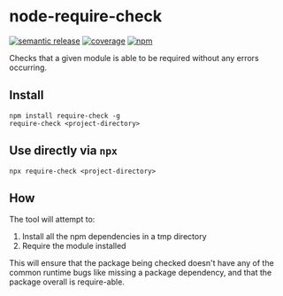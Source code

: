 # node-require-check

[![semantic release](https://github.com/reggi/node-require-check/workflows/semantic%20release/badge.svg)](https://github.com/reggi/node-require-check/actions?query=workflow%3A%22semantic+release%22) [![coverage](https://github.com/reggi/node-require-check/workflows/coverage/badge.svg)](https://reggi.github.io/node-require-check/) [![npm](https://badge.fury.io/js/require-check.svg)](https://www.npmjs.com/package/require-check)

Checks that a given module is able to be required without any errors occurring.

## Install

```
npm install require-check -g
require-check <project-directory>
```

## Use directly via `npx`

```
npx require-check <project-directory>
```

<!-- anything below this line will be safe from template removal -->

## How

The tool will attempt to:

1. Install all the npm dependencies in a tmp directory
2. Require the module installed

This will ensure that the package being checked doesn't have any of the common
runtime bugs like missing a package dependency, and that the package overall is require-able.
